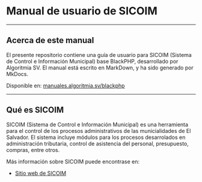 # Manual de usuario de SICOIM

---

## Acerca de este manual

El presente repositorio contiene una guía de usuario para SICOIM (Sistema de Control e Información Municipal) base BlackPHP, desarrollado por Algoritmia SV. El manual está escrito en MarkDown, y ha sido generado por MkDocs.

Disponible en: [manuales.algoritmia.sv/blackphp](https://manuales.algoritmia.sv/blackphp)

---

## Qué es SICOIM

SICOIM (Sistema de Control e Información Municipal) es una herramienta para el control de los procesos administrativos de las municialidades de El Salvador. El sistema incluye módulos para los procesos desarrolados en administración tributaria, control de asistencia del personal, presupuesto, compras, entre otros.

Más información sobre SICOIM puede encontrase en:

- [Sitio web de SICOIM](https://www.sicoim.com)
